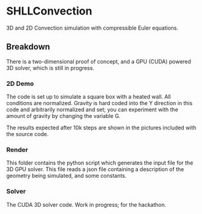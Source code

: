 # SHLLConvection

3D and 2D Convection simulation with compressible Euler equations.

## Breakdown

There is a two-dimensional proof of concept, and a GPU (CUDA) powered 3D solver, which is still in progress.

### 2D Demo

The code is set up to simulate a square box with a heated wall. All conditions are normalized. Gravity is hard coded into the Y direction in this code and arbitrarily normalized and set; you can experiment with the amount of gravity by changing the variable G.

The results expected after 10k steps are shown in the pictures included with the source code.

### Render

This folder contains the python script which generates the input file for the 3D GPU solver. This file reads a json file containing a description of the geometry being simulated, and some constants.

### Solver

The CUDA 3D solver code. Work in progress; for the hackathon.

